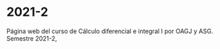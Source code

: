 # 2021-2
Página web del curso de Cálculo diferencial e integral I por OAGJ y ASG. Semestre 2021-2, 
